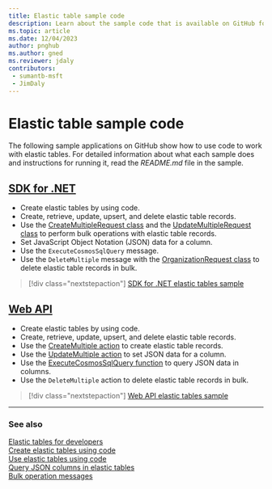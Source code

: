 ```yaml
---
title: Elastic table sample code
description: Learn about the sample code that is available on GitHub for Dataverse elastic table operations and the ExecuteCosmosSqlQuery message.
ms.topic: article
ms.date: 12/04/2023
author: pnghub
ms.author: gned
ms.reviewer: jdaly
contributors:
 - sumantb-msft
 - JimDaly
---
```

# Elastic table sample code

The following sample applications on GitHub show how to use code to work with elastic tables. For detailed information about what each sample does and instructions for running it, read the *README.md* file in the sample.

## [SDK for .NET](#tab/sdk)

- Create elastic tables by using code.
- Create, retrieve, update, upsert, and delete elastic table records.
- Use the [CreateMultipleRequest class](xref:Microsoft.Xrm.Sdk.Messages.CreateMultipleRequest) and the [UpdateMultipleRequest class](xref:Microsoft.Xrm.Sdk.Messages.UpdateMultipleRequest) to perform bulk operations with elastic table records.
- Set JavaScript Object Notation (JSON) data for a column.
- Use the `ExecuteCosmosSqlQuery` message.
- Use the `DeleteMultiple` message with the [OrganizationRequest class](xref:Microsoft.Xrm.Sdk.OrganizationRequest) to delete elastic table records in bulk.

> [!div class="nextstepaction"]
> [SDK for .NET elastic tables sample](https://github.com/microsoft/PowerApps-Samples/blob/master/dataverse/orgsvc/C%23-NETCore/ElasticTableOperations/README.md)

## [Web API](#tab/webapi)

- Create elastic tables by using code.
- Create, retrieve, update, upsert, and delete elastic table records.
- Use the [CreateMultiple action](xref:Microsoft.Dynamics.CRM.CreateMultiple) to create elastic table records.
- Use the [UpdateMultiple action](xref:Microsoft.Dynamics.CRM.UpdateMultiple) to set JSON data for a column.
- Use the [ExecuteCosmosSqlQuery function](xref:Microsoft.Dynamics.CRM.ExecuteCosmosSqlQuery) to query JSON data in columns.
- Use the `DeleteMultiple` action to delete elastic table records in bulk.<!--TODO Add link -->

> [!div class="nextstepaction"]
> [Web API elastic tables sample](https://github.com/microsoft/PowerApps-Samples/blob/master/dataverse/webapi/C%23-NETx/ElasticTableOperations/README.md)

---

### See also

[Elastic tables for developers](elastic-tables.md)  
[Create elastic tables using code](create-elastic-tables.md)  
[Use elastic tables using code](use-elastic-tables.md)  
[Query JSON columns in elastic tables](query-json-columns-elastic-tables.md)  
[Bulk operation messages](bulk-operations.md)
